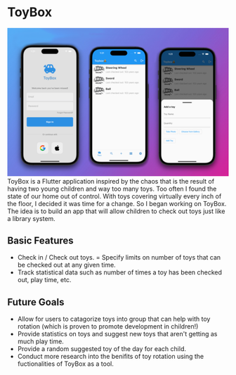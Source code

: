 # ToyBox
![screenshot](repoImages/screenshot.png)
ToyBox is a Flutter application inspired by the chaos that is the result of having two young children and way too many toys. Too often I found the state of our home out of control. With toys covering virtually every inch of the floor, I decided it was time for a change. So I began working on ToyBox. The idea is to build an app that will allow children to check out toys just like a library system. 


## Basic Features

- Check in / Check out toys.
= Specify limits on number of toys that can be checked out at any given time.
- Track statistical data such as number of times a toy has been checked out, play time, etc.

## Future Goals

- Allow for users to catagorize toys into group that can help with toy rotation (which is proven to promote development in children!)
- Provide statistics on toys and suggest new toys that aren't getting as much play time. 
- Provide a random suggested toy of the day for each child.
- Conduct more research into the benifits of toy rotation using the fuctionalities of ToyBox as a tool.




